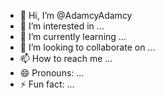 - 👋 Hi, I’m @AdamcyAdamcy
- 👀 I’m interested in ...
- 🌱 I’m currently learning ...
- 💞️ I’m looking to collaborate on ...
- 📫 How to reach me ...
- 😄 Pronouns: ...
- ⚡ Fun fact: ...

<!---
AdamcyAdamcy/AdamcyAdamcy is a ✨ special ✨ repository because its `README.md` (this file) appears on your GitHub profile.
You can click the Preview link to take a look at your changes.
--->
